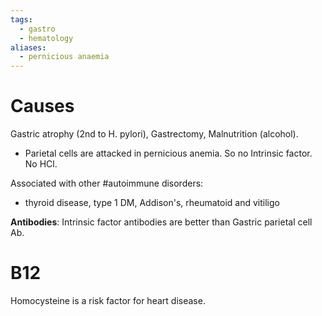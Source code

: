 ```yaml
---
tags:
  - gastro
  - hematology
aliases:
  - pernicious anaemia
---
```

# Causes
Gastric atrophy (2nd to H. pylori), Gastrectomy, Malnutrition (alcohol).
- Parietal cells are attacked in pernicious anemia. So no Intrinsic factor. No HCl.

Associated with other #autoimmune disorders:
- thyroid disease, type 1 DM, Addison's, rheumatoid and vitiligo

**Antibodies**: Intrinsic factor antibodies are better than Gastric parietal cell Ab.
# B12
Homocysteine is a risk factor for heart disease. 